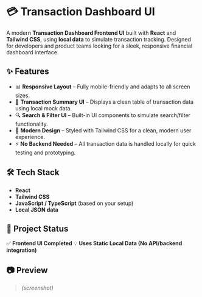 # 💳 Transaction Dashboard UI

A modern **Transaction Dashboard Frontend UI** built with **React** and **Tailwind CSS**, using **local data** to simulate transaction tracking. Designed for developers and product teams looking for a sleek, responsive financial dashboard interface.

## ✨ Features

- 📊 **Responsive Layout** – Fully mobile-friendly and adapts to all screen sizes.
- 💼 **Transaction Summary UI** – Displays a clean table of transaction data using local mock data.
- 🔍 **Search & Filter UI** – Built-in UI components to simulate search/filter functionality.
- 🌙 **Modern Design** – Styled with Tailwind CSS for a clean, modern user experience.
- ⚡ **No Backend Needed** – All transaction data is handled locally for quick testing and prototyping.

## 🛠️ Tech Stack

- **React**
- **Tailwind CSS**
- **JavaScript / TypeScript** (based on your setup)
- **Local JSON data**

## 📁 Project Status

✅ **Frontend UI Completed**
💡 **Uses Static Local Data (No API/backend integration)**

## 📷 Preview

> _(screenshot)_
